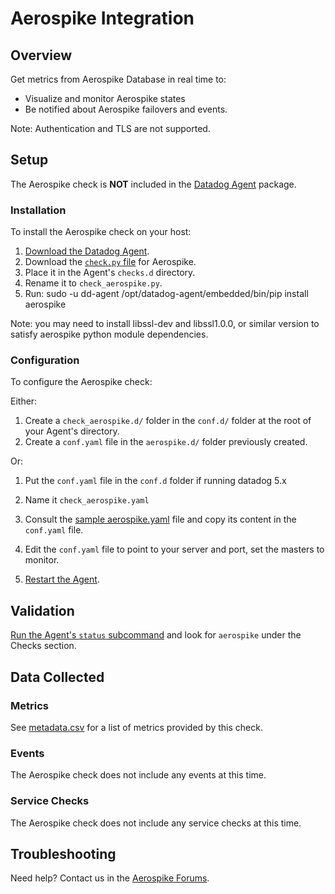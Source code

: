 # Aerospike Integration

## Overview

Get metrics from Aerospike Database in real time to:

* Visualize and monitor Aerospike states
* Be notified about Aerospike failovers and events.

Note: Authentication and TLS are not supported.

## Setup

The Aerospike check is **NOT** included in the [Datadog Agent][1] package.

### Installation

To install the Aerospike check on your host:

1. [Download the Datadog Agent][1].
2. Download the [`check.py` file][2] for Aerospike.
3. Place it in the Agent's `checks.d` directory.
4. Rename it to `check_aerospike.py`.
5. Run: sudo -u dd-agent /opt/datadog-agent/embedded/bin/pip install aerospike

Note: you may need to install libssl-dev and libssl1.0.0, or similar version to satisfy aerospike python module dependencies.

### Configuration

To configure the Aerospike check: 

Either:
1. Create a `check_aerospike.d/` folder in the `conf.d/` folder at the root of your Agent's directory. 
2. Create a `conf.yaml` file in the `aerospike.d/` folder previously created.

Or:
1. Put the `conf.yaml` file in the `conf.d` folder if running datadog 5.x
2. Name it `check_aerospike.yaml`


3. Consult the [sample aerospike.yaml][3] file and copy its content in the `conf.yaml` file.
4. Edit the `conf.yaml` file to point to your server and port, set the masters to monitor.
5. [Restart the Agent][4].

## Validation

[Run the Agent's `status` subcommand][5] and look for `aerospike` under the Checks section.

## Data Collected
### Metrics
See [metadata.csv][6] for a list of metrics provided by this check.

### Events
The Aerospike check does not include any events at this time.

### Service Checks
The Aerospike check does not include any service checks at this time.

## Troubleshooting
Need help? Contact us in the [Aerospike Forums][7].

[1]: https://app.datadoghq.com/account/settings#agent
[2]: https://github.com/DataDog/integrations-extras/blob/master/aerospike/check.py
[3]: https://github.com/DataDog/integrations-extras/blob/master/aerospike/conf.yaml.example
[4]: https://docs.datadoghq.com/agent/faq/agent-commands/#start-stop-restart-the-agent
[5]: https://docs.datadoghq.com/agent/faq/agent-commands/#agent-status-and-information
[6]: https://github.com/DataDog/integrations-extras/blob/master/aerospike/metadata.csv
[7]: http://discuss.aerospike.com
